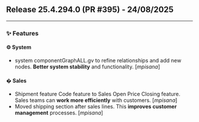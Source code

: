 ## Release 25.4.294.0 (PR #395) - 24/08/2025
---
### ✨ Features

#### ⚙️ System
  * system componentGraphALL.gv to refine relationships and add new nodes. **Better system stability** and functionality. [*mpisana*]

#### �️ Sales
  * Shipment feature Code feature to Sales Open Price Closing feature. Sales teams can **work more efficiently** with customers. [*mpisana*]
  * Moved shipping section after sales lines. This **improves customer management** processes. [*mpisana*]

